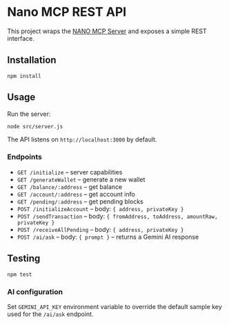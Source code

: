 # Nano MCP REST API

This project wraps the [NANO MCP Server](https://github.com/dhyabi2/NANO_MCP_SERVER) and exposes a simple REST interface.

## Installation

```
npm install
```

## Usage

Run the server:

```
node src/server.js
```

The API listens on `http://localhost:3000` by default.

### Endpoints

- `GET /initialize` – server capabilities
- `GET /generateWallet` – generate a new wallet
- `GET /balance/:address` – get balance
- `GET /account/:address` – get account info
- `GET /pending/:address` – get pending blocks
- `POST /initializeAccount` – body: `{ address, privateKey }`
- `POST /sendTransaction` – body: `{ fromAddress, toAddress, amountRaw, privateKey }`
- `POST /receiveAllPending` – body: `{ address, privateKey }`
- `POST /ai/ask` – body: `{ prompt }` – returns a Gemini AI response

## Testing

```
npm test
```

### AI configuration

Set `GEMINI_API_KEY` environment variable to override the default sample key used
for the `/ai/ask` endpoint.
